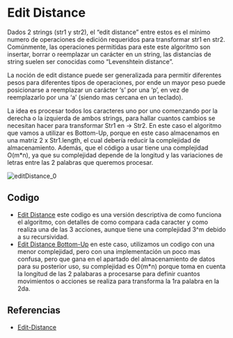 # Edit Distance
Dados 2 strings (str1 y str2), el “edit distance” entre estos es el mínimo numero de operaciones de edición requeridos para transformar str1 en str2. Comúnmente, las operaciones permitidas para este este algoritmo son insertar, borrar o reemplazar un carácter en un string, las distancias de string suelen ser conocidas como “Levenshtein distance”.

La noción de edit distance puede ser generalizada para permitir diferentes pesos para diferentes tipos de operaciones, por ende un mayor peso puede posicionarse a reemplazar un carácter ‘s’ por una ‘p’, en vez de reemplazarlo por una ‘a’ (siendo mas cercana en un teclado).

La idea es procesar todos los caracteres uno por uno comenzando por la derecha o la izquierda de ambos strings, para hallar cuantos cambios se necesitan hacer para transformar Str1 en -> Str2.
En este caso el algoritmo que vamos a utilizar es Bottom-Up, porque en este caso almacenamos en una matriz 2 x Str1.length, el cual debería reducir la complejidad de almacenamiento. Además, que el código a usar tiene una complejidad O(m*n), ya que su complejidad depende de la longitud y las variaciones de letras entre las 2 palabras que queremos procesar.

![editDistance_0](https://user-images.githubusercontent.com/101950765/197406804-f214eb23-3a19-47cf-bae3-4ee25ee7713f.gif)

## Codigo
- [Edit Distance](https://github.com/dylanjitt/Algoritmica/blob/main/contenido/programacion_dinamica/edit_distance/edit_distance.cpp)
este codigo es una versión descriptiva de como funciona el algoritmo, con detalles de como compara cada caracter y como realiza una de las 3 acciones, aunque tiene una complejidad 3^m debido a su recursividad.
- [Edit Distance Bottom-Up](https://github.com/dylanjitt/Algoritmica/blob/main/contenido/programacion_dinamica/edit_distance/edit_distanceBU.cpp)
en este caso, utilizamos un codigo con una menor complejidad, pero con una implementación un poco mas confusa, pero que gana en el apartado del almacenamiento de datos para su posterior uso, su complejidad es O(m*n) porque toma en cuenta la longitud de las 2 palabaras a procesarse para definir cuantos movimientos o acciones se realiza para transforma la 1ra palabra en la 2da.

## Referencias
- [Edit-Distance](https://www.geeksforgeeks.org/edit-distance-dp-5/)

